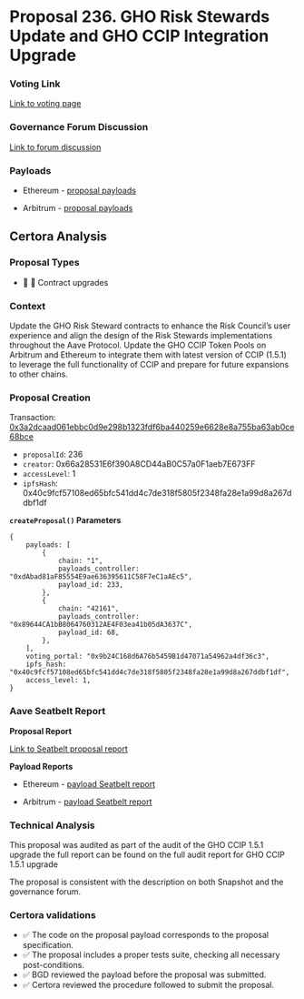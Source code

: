 # Proposal 236. GHO Risk Stewards Update and GHO CCIP Integration Upgrade

### Voting Link
[Link to voting page](https://vote.onaave.com/proposal/?proposalId=236)

### Governance Forum Discussion
[Link to forum discussion](https://governance.aave.com/t/technical-maintenance-proposals/15274/59)

### Payloads

* Ethereum - [proposal payloads](https://etherscan.io/address/0xD70F822Be4a18327cc0d9a2179C3da52D653f3A3)

* Arbitrum - [proposal payloads](https://arbiscan.io/address/0xd1FB5b2695BEee2bBCf8ccBd3E3Ed68E0Da36bF6)



## Certora Analysis

### Proposal Types

* :scroll: :small_red_triangle: Contract upgrades

### Context
Update the GHO Risk Steward contracts to enhance the Risk Council’s user experience and align the design of the Risk Stewards implementations throughout the Aave Protocol.
Update the GHO CCIP Token Pools on Arbitrum and Ethereum to integrate them with latest version of CCIP (1.5.1) to leverage the full functionality of CCIP and prepare for future expansions to other chains.

### Proposal Creation
Transaction: [0x3a2dcaad061ebbc0d9e298b1323fdf6ba440259e6628e8a755ba63ab0ce68bce](https://etherscan.io/tx/0x3a2dcaad061ebbc0d9e298b1323fdf6ba440259e6628e8a755ba63ab0ce68bce)
- `proposalId`: 236
- `creator`: 0x66a28531E6f390A8CD44aB0C57a0F1aeb7E673FF
- `accessLevel`: 1
- `ipfsHash`: 0x40c9fcf57108ed65bfc541dd4c7de318f5805f2348fa28e1a99d8a267ddbf1df

**`createProposal()` Parameters**
```
{
    payloads: [
        {
            chain: "1",
            payloads_controller: "0xdAbad81aF85554E9ae636395611C58F7eC1aAEc5",
            payload_id: 233,
        },
        {
            chain: "42161",
            payloads_controller: "0x89644CA1bB8064760312AE4F03ea41b05dA3637C",
            payload_id: 68,
        },
    ],
    voting_portal: "0x9b24C168d6A76b5459B1d47071a54962a4df36c3",
    ipfs_hash: "0x40c9fcf57108ed65bfc541dd4c7de318f5805f2348fa28e1a99d8a267ddbf1df",
    access_level: 1,
}
```

### Aave Seatbelt Report
**Proposal Report**

[Link to Seatbelt proposal report](https://github.com/bgd-labs/seatbelt-gov-v3/blob/main/reports/proposals/236.md)

**Payload Reports**

* Ethereum - [payload Seatbelt report](https://github.com/bgd-labs/seatbelt-gov-v3/blob/main/reports/payloads/1/0xdAbad81aF85554E9ae636395611C58F7eC1aAEc5/233.md)

* Arbitrum - [payload Seatbelt report](https://github.com/bgd-labs/seatbelt-gov-v3/blob/main/reports/payloads/42161/0x89644CA1bB8064760312AE4F03ea41b05dA3637C/68.md)


### Technical Analysis
This proposal was audited as part of the audit of the GHO CCIP 1.5.1 upgrade the full report can be found on the full audit report for GHO CCIP 1.5.1 upgrade

The proposal is consistent with the description on both Snapshot and the governance forum.

### Certora validations
* :white_check_mark: The code on the proposal payload corresponds to the proposal specification.
* :white_check_mark: The proposal includes a proper tests suite, checking all necessary post-conditions.
* :white_check_mark: BGD reviewed the payload before the proposal was submitted.
* :white_check_mark: Certora reviewed the procedure followed to submit the proposal.